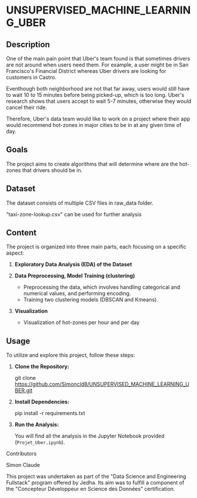 # UNSUPERVISED_MACHINE_LEARNING_UBER

## Description

One of the main pain point that Uber's team found is that sometimes drivers are not around when users need them. For example, a user might be in San Francisco's Financial District whereas Uber drivers are looking for customers in Castro.

Eventhough both neighborhood are not that far away, users would still have to wait 10 to 15 minutes before being picked-up, which is too long. Uber's research shows that users accept to wait 5-7 minutes, otherwise they would cancel their ride.

Therefore, Uber's data team would like to work on a project where their app would recommend hot-zones in major cities to be in at any given time of day.

## Goals
The project aims to create algorithms that will determine where are the hot-zones that drivers should be in.

## Dataset
The dataset consists of multiple CSV files in raw_data folder.

"taxi-zone-lookup.csv" can be used for further analysis

## Content
The project is organized into three main parts, each focusing on a specific aspect:

1. **Exploratory Data Analysis (EDA) of the Dataset**

2. **Data Preprocessing, Model Training (clustering)**
   - Preprocessing the data, which involves handling categorical and numerical values, and performing encoding.
   - Training two clustering models (DBSCAN and Kmeans).

3. **Visualization**
    - Visualization of hot-zones per hour and per day

## Usage

To utilize and explore this project, follow these steps:

1. **Clone the Repository:**

   git clone https://github.com/Simoncld8/UNSUPERVISED_MACHINE_LEARNING_UBER.git


2. **Install Dependencies:**

   pip install -r requirements.txt  

3. **Run the Analysis:**

   You will find all the analysis in the Jupyter Notebook provided (`Projet_Uber.ipynb`).


Contributors

Simon Claude

This project was undertaken as part of the "Data Science and Engineering Fullstack" program offered by Jedha. Its aim was to fulfill a component of the "Concepteur Développeur en Science des Données" certification.

